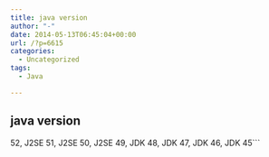 ```yaml
---
title: java version
author: "-"
date: 2014-05-13T06:45:04+00:00
url: /?p=6615
categories:
  - Uncategorized
tags:
  - Java

---
```

## java version
52,
J2SE 51,
J2SE 50,
J2SE 49,
JDK 48,
JDK 47,
JDK 46,
JDK 45```